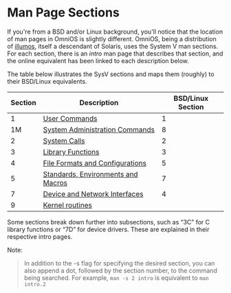 Man Page Sections
=================

If you're from a BSD and/or Linux background, you'll notice that the
location of man pages in OmniOS is slightly different. OmniOS, being a
distribution of [illumos](http://illumos.org), itself a descendant of
Solaris, uses the System V man sections. For each section, there is an
*intro* man page that describes that section, and the online equivalent
has been linked to each description below.

The table below illustrates the SysV sections and maps them (roughly) to
their BSD/Linux equivalents.

| Section | Description                                                          | BSD/Linux Section | 
|---------|----------------------------------------------------------------------|-------------------|
| 1       | [User Commands](http://illumos.org/man/1/intro)                      | 1                 | 
| 1M      | [System Administration Commands](http://illumos.org/man/1M/intro)    | 8                 |
| 2       | [System Calls](http://illumos.org/man/2/intro)                       | 2                 |
| 3       | [Library Functions](http://illumos.org/man/3/intro)                  | 3                 |
| 4       | [File Formats and Configurations](http://illumos.org/man/4/intro)    | 5                 |
| 5       | [Standards, Environments and Macros](http://illumos.org/man/5/intro) | 7                 |
| 7       | [Device and Network Interfaces](http://illumos.org/man/7/intro)      | 4                 |
| 9       | [Kernel routines](http://illumos.org/man/9/intro)                    |                   |

Some sections break down further into subsections, such as “3C” for C
library functions or “7D” for device drivers. These are explained in
their respective intro pages.

Note:

> In addition to the -s flag for specifying the desired
> section, you can also append a dot, followed by the section number, to
> the command being searched. For example, `man -s 2 intro` is
> equivalent to `man intro.2`